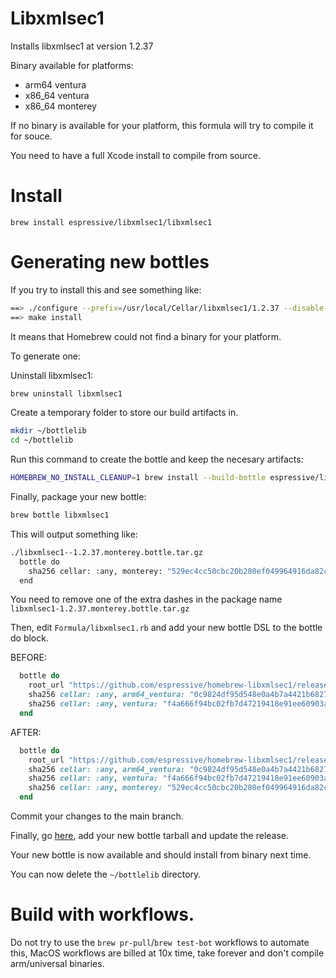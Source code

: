 # Libxmlsec1

Installs libxmlsec1 at version 1.2.37

Binary available for platforms:

- arm64   ventura
- x86_64  ventura
- x86_64  monterey

If no binary is available for your platform, this formula will try to compile it for souce.

You need to have a full Xcode install to compile from source.


# Install

`brew install espressive/libxmlsec1/libxmlsec1`


# Generating new bottles

If you try to install this and see something like:

```bash
==> ./configure --prefix=/usr/local/Cellar/libxmlsec1/1.2.37 --disable-crypto-dl --disable-apps-crypto-dl --with-nss=no --with-ns
==> make install
```

It means that Homebrew could not find a binary for your platform.

To generate one:

Uninstall libxmlsec1:

```bash
brew uninstall libxmlsec1

```

Create a temporary folder to store our build artifacts in.

```bash
mkdir ~/bottlelib
cd ~/bottlelib
```

Run this command to create the bottle and keep the necesary artifacts:

```bash
HOMEBREW_NO_INSTALL_CLEANUP=1 brew install --build-bottle espressive/libxmlsec1/libxmlsec1
```

Finally, package your new bottle:

```bash
brew bottle libxmlsec1
```

This will output something like:


```bash
./libxmlsec1--1.2.37.monterey.bottle.tar.gz
  bottle do
    sha256 cellar: :any, monterey: "529ec4cc50cbc20b280ef049964916da82c22e974713fa3ef958190121984d3b"
  end

```

You need to remove one of the extra dashes in the package name ```libxmlsec1-1.2.37.monterey.bottle.tar.gz```


Then, edit ```Formula/libxmlsec1.rb``` and add your new bottle DSL to the bottle do block.

BEFORE:

```ruby
  bottle do
    root_url "https://github.com/espressive/homebrew-libxmlsec1/releases/download/libxmlsec1-1.2.37"
    sha256 cellar: :any, arm64_ventura: "0c9824df95d548e0a4b7a4421b682763625ded41b1b750cea965859982fdde37"
    sha256 cellar: :any, ventura: "f4a666f94bc02fb7d47219418e91ee60903a4e0b0d4cf0817ba024e90d228a82"
  end
```

AFTER:

```ruby
  bottle do
    root_url "https://github.com/espressive/homebrew-libxmlsec1/releases/download/libxmlsec1-1.2.37"
    sha256 cellar: :any, arm64_ventura: "0c9824df95d548e0a4b7a4421b682763625ded41b1b750cea965859982fdde37"
    sha256 cellar: :any, ventura: "f4a666f94bc02fb7d47219418e91ee60903a4e0b0d4cf0817ba024e90d228a82"
    sha256 cellar: :any, monterey: "529ec4cc50cbc20b280ef049964916da82c22e974713fa3ef958190121984d3b"
  end
```

Commit your changes to the main branch.


Finally, go [here](https://github.com/espressive/homebrew-libxmlsec1/releases/tag/libxmlsec1-1.2.37), add your new bottle tarball and update the release.

Your new bottle is now available and should install from binary next time.

You can now delete the ```~/bottlelib``` directory.


# Build with workflows.

Do not try to use the ```brew pr-pull```/```brew test-bot``` workflows to automate this, MacOS workflows are billed at 10x time, take forever and don't compile arm/universal binaries.
